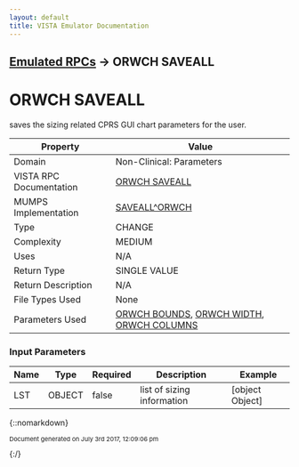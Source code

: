 ```yaml
---
layout: default
title: VISTA Emulator Documentation
---
```


## [Emulated RPCs](TableOfContents) &#8594; ORWCH SAVEALL
# ORWCH SAVEALL

saves the sizing related CPRS GUI chart parameters for the user.

Property | Value
--- | ---
Domain | Non-Clinical: Parameters
VISTA RPC Documentation | [ORWCH SAVEALL](../VISTARPC/ORWCH_SAVEALL)
MUMPS Implementation | [SAVEALL^ORWCH](http://code.osehra.org/dox/Routine_ORWCH_source.html)
Type | CHANGE
Complexity | MEDIUM
Uses | N/A
Return Type | SINGLE VALUE
Return Description | N/A
File Types Used | None
Parameters Used | [ORWCH BOUNDS](../Parameters/ORWCH_BOUNDS), [ORWCH WIDTH](../Parameters/ORWCH_WIDTH), [ORWCH COLUMNS](../Parameters/ORWCH_COLUMNS)


### Input Parameters

Name | Type | Required | Description | Example
--- | --- | --- | --- | ---
LST | OBJECT | false | list of sizing information | [object Object]

{::nomarkdown} <br/><p style="font-size: 11px">Document generated on July 3rd 2017, 12:09:06 pm</p>{:/}